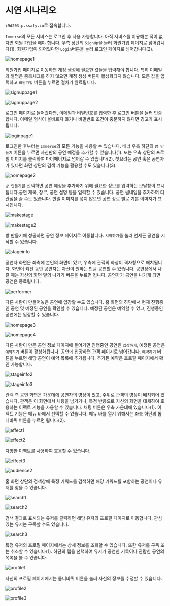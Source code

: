 # 시연 시나리오

`i9d203.p.ssafy.io`로 접속합니다.

`Immerse`의 모든 서비스는 로그인 후 사용 가능합니다. 아직 서비스를 이용해본 적이 없다면 회원 가입을 해야 합니다. 우측 상단의 `SignUp`을 눌러 회원가입 페이지로 넘어갑니다(1). 회원가입이 되어있다면 `Login`버튼을 눌러 로그인 페이지로 넘어갑니다(2).

![homepage1](./assets/home_page1.png)

회원가입 페이지로 이동하면 계정 생성에 필요한 값들을 입력해야 합니다. 특히 이메일과 별명은 중복체크를 하지 않으면 계정 생성 버튼이 활성화되지 않습니다. 모든 값을 입력하고 `회원가입` 버튼을 누르면 절차가 완료됩니다.

![signuppage1](./assets/signup_page1.png)

![signuppage2](./assets/signup_page2.png)

로그인 페이지로 들어갔다면, 이메일과 비밀번호를 입력한 후 로그인 버튼을 눌러 인증합니다. 이메일 형식이 올바르지 않거나 비밀번호 조건이 충분하지 않다면 경고가 표시됩니다.

![loginpage1](./assets/login_page1.png)

로그인한 후부터는 `Immerse`의 모든 기능을 사용할 수 있습니다. 배너 우측 하단의 `방 만들기` 버튼을 누르면 자신만의 공연 예정을 추가할 수 있습니다(1). 또는 우측 상단의 프로필 이미지를 클릭하여 마이페이지로 넘어갈 수 있습니다(2). 찾으려는 공연 혹은 공연자가 있다면 화면 상단의 검색 기능을 활용할 수도 있습니다(3).

![homepage2](./assets/home_page2.png)

`방 만들기`를 선택하면 공연 예정을 추가하기 위해 필요한 정보를 입력하는 모달창이 표시됩니다.공연 제목, 장르, 공연 설명 등을 입력할 수 있습니다. 공연 썸네일을 추가하여 더 관심을 끌 수도 있습니다. 만일 이미지를 넣지 않으면 공연 장르 별로 기본 이미지가 표시됩니다.

![makestage](./assets/makestage.png)

![makestage2](./assets/makestage2.png)

방 만들기에 성공하면 공연 정보 페이지로 이동합니다. `시작하기`를 눌러 언제든 공연을 시작할 수 있습니다.

![stageinfo](./assets/stageinfo.PNG)

공연자 화면은 좌측에 본인의 화면이 있고, 우측에 관객의 화상이 격자형으로 배치됩니다. 화면이 켜진 동안 공연자는 자신이 원하는 만큼 공연할 수 있습니다. 공연장에서 나갈 때는 자신의 화면 밑의 나가기 버튼을 누르면 됩니다. 공연자가 공연을 나가게 되면 공연은 종료됩니다.

![performer](./assets/performer.PNG)

다른 사람이 만들어놓은 공연에 입장할 수도 있습니다. 홈 화면의 하단에서 현재 진행중인 공연 및 예정된 공연을 확인할 수 있습니다. 예정된 공연은 예약할 수 있고, 진행중인 공연에는 입장할 수 있습니다.

![homepage3](./assets/home_page3.png)

![homepage4](./assets/home_page4.png)

다른 사람이 만든 공연 정보 페이지에 들어가면 진행중인 공연은 `입장하기`, 예정된 공연은 `예약하기` 버튼이 활성화됩니다. 공연에 입장하면 관객 페이지로 넘어갑니다. `예약하기` 버튼을 누르면 해당 공연이 예약 목록에 추가됩니다. 추가된 예약은 프로필 페이지에서 확인 가능합니다.

![stageinfo2](./assets/stageinfo2.PNG)

![stageinfo3](./assets/stageinfo3.PNG)

관객 측 공연 화면은 가운데에 공연자의 영상이 있고, 주위로 관객의 영상이 배치되어 있습니다. 관객은 이 화면에서 채팅을 남기거나, 특정 반응으로 자신의 화면을 대체하여 호응하는 이펙트 기능을 사용할 수 있습니다. 채팅 버튼은 우측 가운데에 있습니다(1). 이펙트 기능은 메뉴 바에서 선택할 수 있습니다. 메뉴 바를 열기 위해서는 좌측 하단의 톱니바퀴 버튼을 누르면 됩니다(2).

![effect1](./assets/effect1.png)

![effect2](./assets/effect2.png)

다양한 이펙트를 사용하여 호응할 수 있습니다.

![effect3](./assets/effect3.PNG)

![audience2](./assets/audience2.png)

홈 화면 상단의 검색창에 특정 키워드를 검색하면 해당 키워드를 포함하는 공연이나 유저를 찾을 수 있습니다.

![search1](./assets/search1.PNG)

![search2](./assets/search2.PNG)

검색 결과로 표시되는 유저를 클릭하면 해당 유저의 프로필 페이지로 이동합니다. 관심 있는 유저는 구독할 수도 있습니다.

![search3](./assets/search3.PNG)

특정 유저의 프로필 페이지에서는 상세 정보를 조회할 수 있습니다. 또한 유저를 구독 또는 취소할 수 있습니다(1). 하단의 탭을 선택하여 유저가 공연한 기록이나 관람한 공연의 목록을 볼 수 있습니다.

![profile1](./assets/profile1.png)

자신의 프로필 페이지에서는 톱니바퀴 버튼을 눌러 자신의 정보를 수정할 수 있습니다.

![profile2](./assets/profile2.PNG)

![profile3](./assets/profile3.PNG)